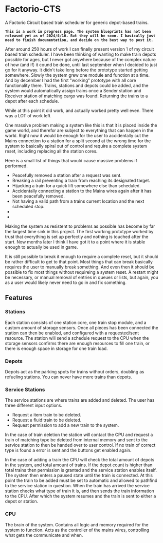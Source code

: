 # Factorio-CTS
A Factorio Circuit based train scheduler for generic depot-based trains.

**`This is a work in progress page. The system blueprints has not been released yet as of 2024/4/10. But they will be soon. I basically just need to finish documentation, and decide on the best way to post it.`**

After around 250 hours of work I can finally present version 1 of my circuit based train scheduler. I have been thinking of wanting to make train depots possible for ages, but I never got anywhere because of the complex nature of how (and if) it cound be done, until last september when I decided to just go for it anyway. 
It didn't take long before the prototype started getting somewhere. Slowly the system grew one module and function at a time. And by december I had the first "working" prototype with all core functionality there. Trains, stations and depots could be added, and the system would automatically assign trains once a Sender station and Receiver station of matching cargo was found. Returning the trains to a depot after each schedule.

While at this point it did work, and actually worked pretty well even. There was a LOT of work left.

One massive problem making a system like this is that it is placed inside the game world, and therefor are subject to everything that can happen in the world. Right now it would be enough for the user to accidentally cut the Mains connection  to a station for a split second at the wrong time for the system to basically spiral out of control and require a complete system reset, including replacing all the station cores.

Here is a small list of things that would cause massive problems if performed.
- Peacefully removed a station after a request was sent.
- Breaking a rail preventing a train from reaching its designated target.
- Hijacking a train for a quick lift somewhere else than scheduled.
- Accidentally connecting a station to the Mains wires again after it has been peacefully removed.
- Not having a valid path from a trains current location and the next scheduled stop.
- 
- 

Making the system as resistent to problems as possible has become by far the largest time sink in this project. The first working prototype worked by trust that everything is set up perfectly and nothing is touched after the start. Now months later I think I have got it to a point where it is stable enough to actually be used in game. 

It is still possible to break it enough to require a complete reset, but it should be rather difficult to get to that point. Most things that can break basically requires the user to manually break something. And even then it should be possible to fix most things without requireing a system reset. A restart might be necessary, or manual removal of entries in queues or lists, but again, you as a user would likely never need to go in and fix something. 



## Features

### Stations
Each station consists of one station core, one train stop module, and a custom amount of storage sensors.
Once all pieces has been connected the station can then be enabled, and configured with a requested/sent resource. The station will send a schedule request to the CPU when the storage sensors confirms there are enough resources to fill one train, or there is enough space in storage for one train load.

### Depots
Depots act as the parking spots for trains without orders, doubling as refueling stations. You can never have more trains than depots.

### Service Stations
The service stations are where trains are added and deleted. The user has three different input options. 
- Request a item train to be deleted.
- Request a fluid train to be deleted.
- Request permission to add a new train to the system.

In the case of train deletion the station will contact the CPU and request a train of matching type be deleted from internal memory and sent to the service station to then be handed over to user control. If no train of correct type is found a error is sent and the buttons get enabled again.

In the case of adding a train the CPU will check the total amount of depots in the system, and total amount of trains. If the depot count is higher than total trains then permission is granted and the service station enables itself. The system then enters a paused state until the train is connected. 
At this point the train to be added must be set to automatic and allowed to pathfind to the service station in question.
When the train has arrived the service station checks what type of train it is, and then sends the train information to the CPU. After which the system resumes and the train is sent to either a depot or station.


### CPU
The brain of the system. Contains all logic and memory required for the system to function. Acts as the controller of the mains wires, controlling what gets the communicate and when.
